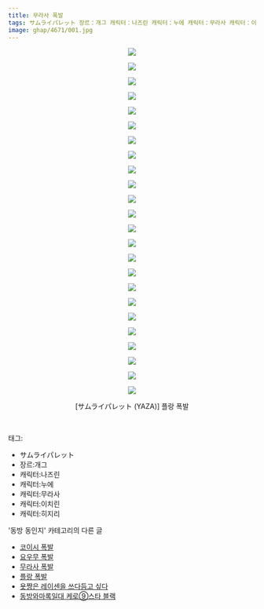 ```yaml
---
title: 무라사 폭발
tags: サムライパレット 장르：개그 캐릭터：나즈린 캐릭터：누에 캐릭터：무라사 캐릭터：이치린 캐릭터：히지리 YAZA 동방_동인지
image: ghap/4671/001.jpg
---
```

<div class="article">
<p style="text-align: center; clear: none; float: none;"><img src="{{ site.nasurl }}/ghap/4671/001.jpg"/></p>
<p style="text-align: center; clear: none; float: none;"><img src="{{ site.nasurl }}/ghap/4671/002.jpg"/></p>
<p style="text-align: center; clear: none; float: none;"><img src="{{ site.nasurl }}/ghap/4671/003.jpg"/></p>
<p style="text-align: center; clear: none; float: none;"><img src="{{ site.nasurl }}/ghap/4671/004.jpg"/></p>
<p style="text-align: center; clear: none; float: none;"><img src="{{ site.nasurl }}/ghap/4671/005.jpg"/></p>
<p style="text-align: center; clear: none; float: none;"><img src="{{ site.nasurl }}/ghap/4671/006.jpg"/></p>
<p style="text-align: center; clear: none; float: none;"><img src="{{ site.nasurl }}/ghap/4671/007.jpg"/></p>
<p style="text-align: center; clear: none; float: none;"><img src="{{ site.nasurl }}/ghap/4671/008.jpg"/></p>
<p style="text-align: center; clear: none; float: none;"><img src="{{ site.nasurl }}/ghap/4671/009.jpg"/></p>
<p style="text-align: center; clear: none; float: none;"><img src="{{ site.nasurl }}/ghap/4671/010.jpg"/></p>
<p style="text-align: center; clear: none; float: none;"><img src="{{ site.nasurl }}/ghap/4671/011.jpg"/></p>
<p style="text-align: center; clear: none; float: none;"><img src="{{ site.nasurl }}/ghap/4671/012.jpg"/></p>
<p style="text-align: center; clear: none; float: none;"><img src="{{ site.nasurl }}/ghap/4671/013.jpg"/></p>
<p style="text-align: center; clear: none; float: none;"><img src="{{ site.nasurl }}/ghap/4671/014.jpg"/></p>
<p style="text-align: center; clear: none; float: none;"><img src="{{ site.nasurl }}/ghap/4671/015.jpg"/></p>
<p style="text-align: center; clear: none; float: none;"><img src="{{ site.nasurl }}/ghap/4671/016.jpg"/></p>
<p style="text-align: center; clear: none; float: none;"><img src="{{ site.nasurl }}/ghap/4671/017.jpg"/></p>
<p style="text-align: center; clear: none; float: none;"><img src="{{ site.nasurl }}/ghap/4671/018.jpg"/></p>
<p style="text-align: center; clear: none; float: none;"><img src="{{ site.nasurl }}/ghap/4671/019.jpg"/></p>
<p style="text-align: center; clear: none; float: none;"><img src="{{ site.nasurl }}/ghap/4671/020.jpg"/></p>
<p style="text-align: center; clear: none; float: none;"><img src="{{ site.nasurl }}/ghap/4671/021.jpg"/></p>
<p style="text-align: center; clear: none; float: none;"><img src="{{ site.nasurl }}/ghap/4671/022.jpg"/></p>
<p style="text-align: center; clear: none; float: none;"><img src="{{ site.nasurl }}/ghap/4671/023.jpg"/></p>
<p style="text-align: center; clear: none; float: none;"><img src="{{ site.nasurl }}/ghap/4671/024.jpg"/></p>
<p style="text-align: center; clear: none; float: none;">[サムライパレット (YAZA)] 플랑 폭발</p>
<p><br/></p>
</div><div class="tagTrail">
<p>태그: </p>
<ul>
<li>サムライパレット</li>
<li>장르:개그</li>
<li>캐릭터:나즈린</li>
<li>캐릭터:누에</li>
<li>캐릭터:무라사</li>
<li>캐릭터:이치린</li>
<li>캐릭터:히지리</li>
</ul>
</div><div class="another">
<p>'동방 동인지' 카테고리의 다른 글</p>
<ul>
<li><a href="/2018-09-03-ghap_4673">코이시 폭발</a></li>
<li><a href="/2018-09-03-ghap_4672">요우무 폭발</a></li>
<li><a href="/2018-09-03-ghap_4671">무라사 폭발</a></li>
<li><a href="/2018-09-03-ghap_4670">플랑 폭발</a></li>
<li><a href="/2018-09-03-ghap_4669">욧쨩은 레이센을 쓰다듬고 싶다</a></li>
<li><a href="/2018-09-03-ghap_4668">동방와마록일대 케로⑨스타 블랙</a></li>
</ul>
</div><div class="cb_module cb_fluid">
<div class="cb_wrt cb_profile">
</div><!-- commentList close -->
</div>